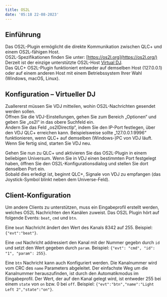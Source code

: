```yaml
---
title: OS2L
date: '05:18 22-08-2023'
---
```


Einführung
------------

Das OS2L-Plugin ermöglicht die direkte Kommunikation zwischen QLC+ und einem OS2L-fähigen Host.  
OS2L-Spezifikationen finden Sie unter: [https://os2l.org](https://os2l.org/)
Derzeit ist der einzige unterstützte OS2L-Host [Virtual DJ](https://www.virtualdj.com/).  
Das QLC+ OS2L-Plugin funktioniert entweder auf demselben Host (127.0.0.1) oder auf einem anderen Host mit einem Betriebssystem Ihrer Wahl (Windows, macOS, Linux).

Konfiguration – Virtueller DJ
--------------------------

Zuallererst müssen Sie VDJ mitteilen, wohin OS2L-Nachrichten gesendet werden sollen.  
Öffnen Sie die VDJ-Einstellungen, gehen Sie zum Bereich „Optionen“ und geben Sie „os2l“ in das obere Suchfeld ein.  
Ändern Sie das Feld „os2lDirectIp“, indem Sie den IP-Port festlegen, über den VDJ QLC+ erreichen kann. Beispielsweise sollte „127.0.0.1:9996“ funktionieren, wenn QLC+ auf demselben (Windows-)PC von VDJ läuft.  
Wenn Sie fertig sind, starten Sie VDJ neu.  
  
Gehen Sie nun zu QLC+ und aktivieren Sie das OS2L-Plugin in einem beliebigen Universum. Wenn Sie in VDJ einen bestimmten Port festgelegt haben, öffnen Sie den OS2L-Konfigurationsdialog und stellen Sie dort denselben Port ein.  
Sobald dies erledigt ist, beginnt QLC+, Signale von VDJ zu empfangen (das Joystick-Symbol blinkt neben dem Universe-Feld).

Client-Konfiguration
--------------

Um andere Clients zu unterstützen, muss ein Eingabeprofil erstellt werden, welches OS2L Nachrichten den Kanälen zuweist. Das OS2L Plugin hört auf folgende Events: `beat`, `cmd` und `btn`.

Eine `beat` Nachricht ändert den Wert des Kanals 8342 auf 255. Beispiel: `{"evt":"beat"}`.

Eine `cmd` Nachricht addressiert den Kanal mit der Nummer gegebn durch `id` und setzt den Wert gegeben durch `param`. Beispiel: `{"evt": "cmd", "id": "1", "param": 255}`.

Eine `btn` Nachricht kann auch Konfiguriert werden. Die Kanalnummer wird vom CRC des `name` Parameters abgeleitet. Der einfachste Weg um die Kanalnummer herauszufinden, ist durch den Automatikmodus im Eingabeprofil. Der Wert, der auf den Kanal gelegt wird, ist entweder 255 bei einem `state` von `on` bzw. 0 bei `off`. Beispiel: `{"evt":"btn","name":"Light Left 2","state":"on"}`.

